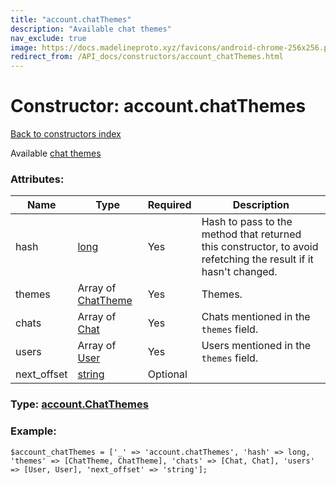 ```yaml
---
title: "account.chatThemes"
description: "Available chat themes"
nav_exclude: true
image: https://docs.madelineproto.xyz/favicons/android-chrome-256x256.png
redirect_from: /API_docs/constructors/account_chatThemes.html
---
```

# Constructor: account.chatThemes  
[Back to constructors index](/API_docs/constructors/index.html)



Available [chat themes](https://core.telegram.org/api/themes#chat-themes)

### Attributes:

| Name     |    Type       | Required | Description |
|----------|---------------|----------|-------------|
|hash|[long](/API_docs/types/long.html) | Yes|Hash to pass to the method that returned this constructor, to avoid refetching the result if it hasn't changed.|
|themes|Array of [ChatTheme](/API_docs/types/ChatTheme.html) | Yes|Themes.|
|chats|Array of [Chat](/API_docs/types/Chat.html) | Yes|Chats mentioned in the `themes` field.|
|users|Array of [User](/API_docs/types/User.html) | Yes|Users mentioned in the `themes` field.|
|next\_offset|[string](/API_docs/types/string.html) | Optional|



### Type: [account.ChatThemes](/API_docs/types/account.ChatThemes.html)


### Example:

```
$account_chatThemes = ['_' => 'account.chatThemes', 'hash' => long, 'themes' => [ChatTheme, ChatTheme], 'chats' => [Chat, Chat], 'users' => [User, User], 'next_offset' => 'string'];
```  
